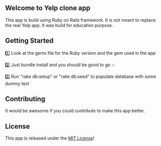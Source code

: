 ## Welcome to Yelp clone app

This app is build using Ruby on Rails framework. It is not meant to replace the 
real Yelp app. It was build for education purpose. 

## Getting Started

:one: Look at the gems file for the Ruby version and the gem used in the app

:two: Just bundle install and you should be good to go :collision:

:three: Run "rake db:setup" or "rake db:seed" to populate database with some dummy text

## Contributing

It would be awesome if you could contribute to make this app better.

## License

This app is released under the 
[MIT License](http://www.opensource.org/licenses/MIT)!
